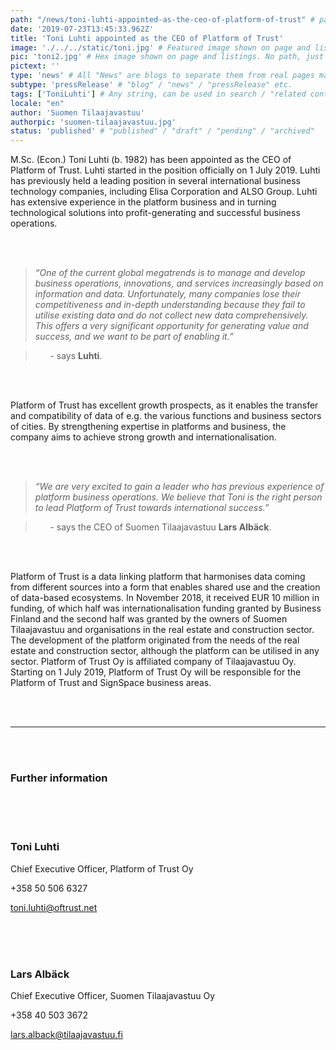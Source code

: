 ```yaml
---
path: "/news/toni-luhti-appointed-as-the-ceo-of-platform-of-trust" # path to where you want blog to be published aka https://www.platformoftrust.net//blogs/sport-venue
date: '2019-07-23T13:45:33.962Z'
title: 'Toni Luhti appointed as the CEO of Platform of Trust'
image: './../../static/toni.jpg' # Featured image shown on page and listings. Save in same folder. Don't use svg.
pic: 'toni2.jpg' # Hex image shown on page and listings. No path, just filename. Save in same folder. Don't use svg.
pictext: ''
type: 'news' # All "News" are blogs to separate them from real pages made with MarkDown, so that they appear in blog listings etc.
subtype: 'pressRelease' # "blog" / "news" / "pressRelease" etc.
tags: ['ToniLuhti'] # Any string, can be used in search / "related content"
locale: "en"
author: 'Suomen Tilaajavastuu'
authorpic: 'suomen-tilaajavastuu.jpg'
status: 'published' # "published" / "draft" / "pending" / "archived"
---
```


M.Sc. (Econ.) Toni Luhti (b. 1982) has been appointed as the CEO of Platform of Trust. Luhti started in the position officially on 1 July 2019. Luhti has previously held a leading position in several international business technology companies, including Elisa Corporation and ALSO Group. Luhti has extensive experience in the platform business and in turning technological solutions into profit-generating and successful business operations.

<br/><br/>

> _“One of the current global megatrends is to manage and develop business operations, innovations, and services increasingly based on information and data. Unfortunately, many companies lose their competitiveness and in-depth understanding because they fail to utilise existing data and do not collect new data comprehensively. This offers a very significant opportunity for generating value and success, and we want to be part of enabling it.”_

> &nbsp;&nbsp;&nbsp;&nbsp;&nbsp;&nbsp;- says **Luhti**.

<br/><br/>

Platform of Trust has excellent growth prospects, as it enables the transfer and compatibility of data of e.g. the various functions and business sectors of cities. By strengthening expertise in platforms and business, the company aims to achieve strong growth and internationalisation.

<br/><br/>

> _“We are very excited to gain a leader who has previous experience of platform business operations. We believe that Toni is the right person to lead Platform of Trust towards international success.”_

> &nbsp;&nbsp;&nbsp;&nbsp;&nbsp;&nbsp;- says the CEO of Suomen Tilaajavastuu **Lars Albäck**.

<br/><br/>

Platform of Trust is a data linking platform that harmonises data coming from different sources into a form that enables shared use and the creation of data-based ecosystems. In November 2018, it received EUR 10 million in funding, of which half was internationalisation funding granted by Business Finland and the second half was granted by the owners of Suomen Tilaajavastuu and organisations in the real estate and construction sector. The development of the platform originated from the needs of the real estate and construction sector, although the platform can be utilised in any sector. Platform of Trust Oy is affiliated company of Tilaajavastuu Oy. Starting on 1 July 2019, Platform of Trust Oy will be responsible for the Platform of Trust and SignSpace business areas.

<br/><br/>

<hr/>

<br/><br/>

### Further information

<br/><br/><br/>

### **Toni Luhti**

Chief Executive Officer, Platform of Trust Oy

+358 50 506 6327

toni.luhti@oftrust.net

<br/><br/><br/>

### **Lars Albäck**

Chief Executive Officer, Suomen Tilaajavastuu Oy

+358 40 503 3672

lars.alback@tilaajavastuu.fi
